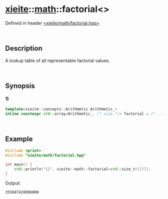 # [xieite](../../xieite.md)\:\:[math](../../math.md)\:\:factorial\<\>
Defined in header [<xieite/math/factorial.hpp>](../../../include/xieite/math/factorial.hpp)

&nbsp;

## Description
A lookup table of all representable factorial values.

&nbsp;

## Synopsis
#### 1)
```cpp
template<xieite::concepts::Arithmetic Arithmetic_>
inline constexpr std::array<Arithmetic_, /* size */> factorial = /* ... */
```

&nbsp;

## Example
```cpp
#include <print>
#include "xieite/math/factorial.hpp"

int main() {
    std::println("{}", xieite::math::factorial<std::size_t>[17]);
}
```
Output:
```
355687428096000
```
